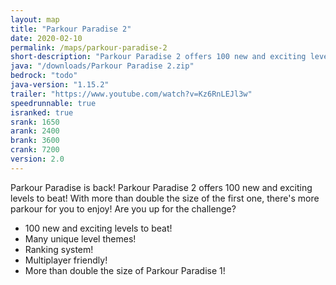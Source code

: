```yaml
---
layout: map
title: "Parkour Paradise 2"
date: 2020-02-10
permalink: /maps/parkour-paradise-2
short-description: "Parkour Paradise 2 offers 100 new and exciting levels for you to enjoy!"
java: "/downloads/Parkour Paradise 2.zip"
bedrock: "todo"
java-version: "1.15.2"
trailer: "https://www.youtube.com/watch?v=Kz6RnLEJl3w"
speedrunnable: true
isranked: true
srank: 1650
arank: 2400
brank: 3600 
crank: 7200
version: 2.0
---
```


Parkour Paradise is back! Parkour Paradise 2 offers 100 new and exciting levels to beat! With more than double the size of the first one, there's more parkour for you to enjoy! Are you up for the challenge?

- 100 new and exciting levels to beat!
- Many unique level themes!
- Ranking system!
- Multiplayer friendly!
- More than double the size of Parkour Paradise 1!